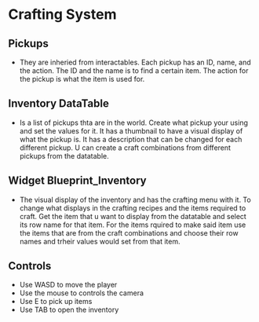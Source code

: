 # Crafting System
## Pickups
- They are inheried from interactables. Each pickup has an ID, name, and the action. The ID and the name is to find a certain item. The action for the pickup is what the item is used for.
## Inventory DataTable
- Is a list of pickups thta are in the world. Create what pickup your using and set the values for it. It has a thumbnail to have a visual display of what the pickup is. It has a description that can be changed for each different pickup. U can create a craft combinations from different pickups from the datatable.
## Widget Blueprint_Inventory
- The visual display of the inventory and has the crafting menu with it. To change what displays in the crafting recipes and the items required to craft. Get the item that u want to display from the datatable and select its row name for that item. For the items rquired to make said item use the items that are from the craft combinations and choose their row names and trheir values would set from that item.
## Controls
- Use WASD to move the player
- Use the mouse to controls the camera
- Use E to pick up items
- Use TAB to open the inventory
